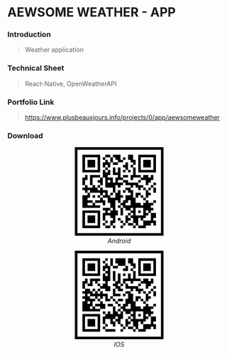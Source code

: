 # AEWSOME WEATHER - APP

### Introduction

> Weather application

### Technical Sheet

> React-Native, OpenWeatherAPI

### Portfolio Link

> https://www.plusbeauxjours.info/projects/0/app/aewsomeweather

### Download

<span>
<p align="center" >
  <img src="https://github.com/plusbeauxjours/web-plusbeauxjours/blob/master/src/Images/App/Awesome_app/AwesomeWeatherQR_Android.jpg" width="200"height="200" >
  <br>
  <em>Android</em>
  </p>
  <p align="center" >
  <img src="https://github.com/plusbeauxjours/web-plusbeauxjours/blob/master/src/Images/App/Awesome_app/AwesomeWeatherQR_IOS.jpg" width="200"height="200" >
  <br>
  <em>IOS</em>
</p>
  </span>



